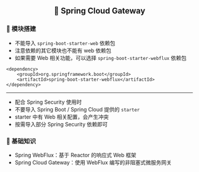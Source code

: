 <h2 align="center">📔 Spring Cloud Gateway</h2>

### 🧰 模块搭建

* 不能导入 `spring-boot-starter-web` 依赖包
* 注意依赖的其它模块也不能有 web 依赖包
* 如果需要 Web 相关功能，可以选择 `spring-boot-starter-webflux` 依赖包

```
<dependency>
    <groupId>org.springframework.boot</groupId>
    <artifactId>spring-boot-starter-webflux</artifactId>
</dependency>
```

---

* 配合 Spring Security 使用时
* 不要导入 Spring Boot / Spring Cloud 提供的 `starter`
* starter 中有 Web 相关配置，会产生冲突
* 按需导入部分 Spring Security 依赖即可

### 📑 基础知识

* Spring WebFlux：基于 Reactor 的响应式 Web 框架
* Spring Cloud Gateway：使用 WebFlux 编写的非阻塞式微服务网关

